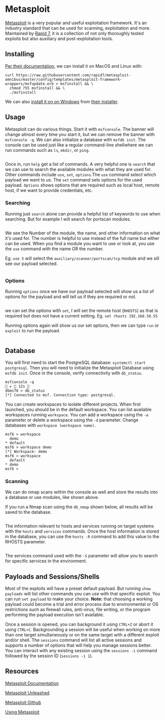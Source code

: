 # Metasploit

[Metasploit](https://www.metasploit.com/) is a very popular and useful exploitation framework. It's an industry standard that can be used for scanning, exploitation and more. Maintained by [Rapid 7](https://www.rapid7.com/), it is a collection of not only thoroughly tested exploits but also auxiliary and post-exploitation tools.

## Installing

[Per their documentation](https://docs.metasploit.com/docs/using-metasploit/getting-started/nightly-installers.html), we can install it on MacOS and Linux with:

```
curl https://raw.githubusercontent.com/rapid7/metasploit-omnibus/master/config/templates/metasploit-framework-wrappers/msfupdate.erb > msfinstall && \
  chmod 755 msfinstall && \
  ./msfinstall
```

We can also [install it on on Windows](https://docs.metasploit.com/docs/using-metasploit/getting-started/nightly-installers.html#installing-metasploit-on-windows) from [their installer](https://windows.metasploit.com/metasploitframework-latest.msi).

## Usage

Metasploit can do various things. Start it with `msfconsole`. The banner will change almost every time you start it, but we can remove the banner with `msfconsole -q`. We can also initialize a database with `msfdb init`. The console can be used just like a regular command-line shellwhere we can run commands such as `ls`, `mkdir`, or `ping`.

<figure><img src="../../.gitbook/assets/image (235).png" alt=""><figcaption></figcaption></figure>

Once in, run `help` get a list of commands. A very helpful one is `search` that we can use to search the available modules with what they are used for. Other commands include `use`, `set`, `options`.The `use` command select which payload we want to us. The `set` command sets options for the used payload. `Options` shows options that are required such as local host, remote host, if we want to provide credentials, etc.

### Searching

Running just `search` alone can provide a helpful list of keywords to use when searching. But for example I will search for portscan modules.

<figure><img src="../../.gitbook/assets/image (245).png" alt=""><figcaption></figcaption></figure>

We see the Number of the module, the name, and other information on what it's used for. The number is helpful to use instead of the full name but either can be used. When you find a module you want to use or look at, you use the `use` command with the name OR the number.

Eg. `use 5` will select the `auxiliary/scanner/portscan/tcp` module and we sill see our payload selected.

<figure><img src="../../.gitbook/assets/image (247).png" alt=""><figcaption></figcaption></figure>

### Options

Running `options` once we have our payload selected will show us a list of options for the payload and will tell us if they are required or not.

<figure><img src="../../.gitbook/assets/image (252).png" alt=""><figcaption></figcaption></figure>

we can set the options with `set`, I will set the remote host (`RHOSTS`) as that is required but does not have a current setting. Eg. `set rhosts 192.168.50.55`

Running options again will show us our set options, then we can type `run` or `exploit` to run the payload.

<figure><img src="../../.gitbook/assets/image (268).png" alt=""><figcaption></figcaption></figure>

## Database

You will first need to start the PostgreSQL database: `systemctl start postgresql`. Then you will need to initialize the Metasploit Database using `msfdb init`. Once in the console, verify connectivity with `db_status`.

```
msfconsole -q                                                                                                                                                                                 ✔  12s  
dbmsf6 > db_status
[*] Connected to msf. Connection type: postgresql.
```

You can create workspaces to isolate different projects. When first launched, you should be in the default workspace. You can list available workspaces running `workspace`. You can add a workspace using the `-a` parameter or delete a workspace using the `-d` parameter. Change databases with `workspace (workspace name)`.

```
msf6 > workspace
  demo
* default
msf6 > workspace demo
[*] Workspace: demo
msf6 > workspace 
  default
* demo
msf6 >
```

### Scanning

We can do nmap scans within the console as well and store the results into a database or use modules, like shown above.

If you run a Nmap scan using the `db_nmap` shown below, all results will be saved to the database.

<figure><img src="../../.gitbook/assets/image (285).png" alt=""><figcaption></figcaption></figure>

The information relevant to hosts and services running on target systems with the `hosts` and `services` commands. Once the host information is stored in the database, you can use the `hosts -R` command to add this value to the RHOSTS parameter.

<figure><img src="../../.gitbook/assets/image (299).png" alt=""><figcaption></figcaption></figure>

The services command used with the `-S` parameter will allow you to search for specific services in the environment.

## Payloads and Sessions/Shells

Most of the exploits will have a preset default payload. But running `show payloads` will list other commands you can use with that specific exploit. You can run `set payload` to make your choice. **Note:** that choosing a working payload could become a trial and error process due to environmental or OS restrictions such as firewall rules, anti-virus, file writing, or the program performing the payload execution isn't available.

Once a session is opened, you can background it using `CTRL+Z` or abort it using `CTRL+C`. Backgrounding a session will be useful when working on more than one target simultaneously or on the same target with a different exploit and/or shell. The `sessions` command will list all active sessions and supports a number of options that will help you manage sessions better. You can interact with any existing session using the `sessions -i` command followed by the session ID (`sessions -i 1`).

## Resources

[Metasploit Documentation](https://docs.metasploit.com/)

[Metasploit Unleashed](https://www.offensive-security.com/metasploit-unleashed/)

[Metasploit Github](https://github.com/rapid7/metasploit-framework)

[Using Metasploit](https://docs.metasploit.com/docs/using-metasploit/basics/using-metasploit.html)
